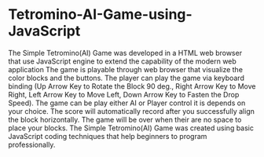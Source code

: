 # Tetromino-AI-Game-using-JavaScript
The Simple Tetromino(AI) Game was developed in a HTML web browser that use JavaScript engine to extend the capability of the modern web application The game is playable through web browser that visualize the color blocks and the buttons. The player can play the game via keyboard binding (Up Arrow Key to Rotate the Block 90 deg., Right Arrow Key to Move Right, Left Arrow Key to Move Left, Down Arrow Key to Fasten the Drop Speed). The game can be play either AI or Player control it is depends on your choice. The score will automatically record after you successfully align the block horizontally. The game will be over when their are no space to place your blocks. The Simple Tetromino(AI) Game was created using basic JavaScript coding techniques that help beginners to program professionally.
